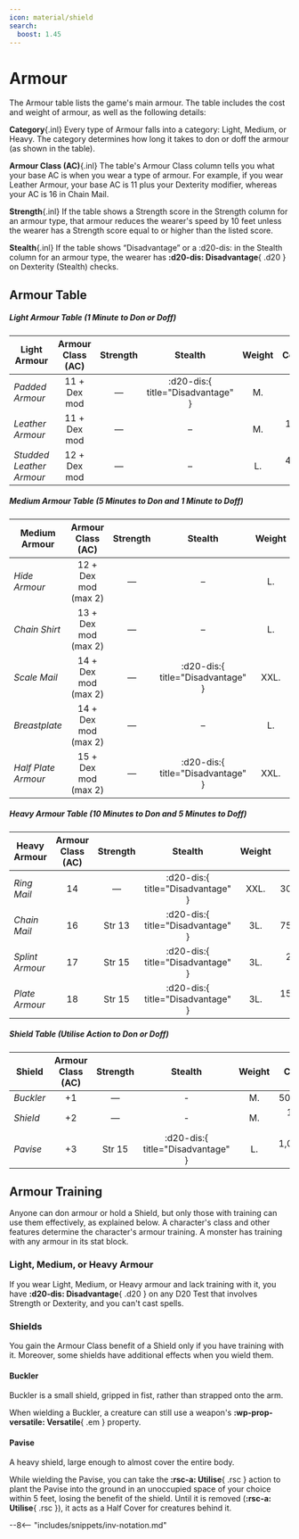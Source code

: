 ```yaml
---
icon: material/shield
search:
  boost: 1.45
---
```


# Armour

The Armour table lists the game's main armour. The table includes the cost and weight of armour, as well as the following details:

**Category**{.inl} Every type of Armour falls into a category: Light, Medium, or Heavy. The category determines how long it takes to don or doff the armour (as shown in the table).

**Armour Class (AC)**{.inl} The table's Armour Class column tells you what your base AC is when you wear a type of armour. For example, if you wear Leather Armour, your base AC is 11 plus your Dexterity modifier, whereas your AC is 16 in Chain Mail.

**Strength**{.inl} If the table shows a Strength score in the Strength column for an armour type, that armour reduces the wearer's speed by 10 feet unless the wearer has a Strength score equal to or higher than the listed score.

**Stealth**{.inl} If the table shows “Disadvantage” or a :d20-dis: in the Stealth column for an armour type, the wearer has **:d20-dis: Disadvantage**{ .d20 } on Dexterity (Stealth) checks.

## Armour Table

##### Light Armour Table (1 Minute to Don or Doff)

| Light Armour | Armour Class (AC) | Strength | Stealth | Weight | Cost |
|---|:-:|:-:|:-:|:-:|--:|
| *Padded Armour* | 11 + Dex mod | — | :d20-dis:{ title="Disadvantage" } | M. | 50 SP |
| *Leather Armour* | 11 + Dex mod | — | – | M. | 100 SP |
| *Studded Leather Armour* | 12 + Dex mod | — | – | L. | 450 SP |

##### Medium Armour Table (5 Minutes to Don and 1 Minute to Doff)

| Medium Armour | Armour Class (AC) | Strength | Stealth | Weight | Cost |
|---|:-:|:-:|:-:|:-:|--:|
| *Hide Armour* | 12 + Dex mod (max 2) | — | – | L. | 100 SP |
| *Chain Shirt* | 13 + Dex mod (max 2) | — | – | L. | 500 SP |
| *Scale Mail* | 14 + Dex mod (max 2) | — | :d20-dis:{ title="Disadvantage" } | XXL. | 500 SP |
| *Breastplate* | 14 + Dex mod (max 2) | — | – | L. | 4,000 SP |
| *Half Plate Armour* | 15 + Dex mod (max 2) | — | :d20-dis:{ title="Disadvantage" } | XXL. | 7,500 SP |

##### Heavy Armour Table (10 Minutes to Don and 5 Minutes to Doff)

| Heavy Armour | Armour Class (AC) | Strength | Stealth | Weight | Cost |
|---|:-:|:-:|:-:|:-:|--:|
| *Ring Mail* | 14 | — | :d20-dis:{ title="Disadvantage" } | XXL. | 300 SP |
| *Chain Mail* | 16 | Str 13 | :d20-dis:{ title="Disadvantage" } | 3L. | 750 SP |
| *Splint Armour* | 17 | Str 15 | :d20-dis:{ title="Disadvantage" } | 3L. | 2,000 SP |
| *Plate Armour* | 18 | Str 15 | :d20-dis:{ title="Disadvantage" } | 3L. | 15,000 SP |

##### Shield Table (Utilise Action to Don or Doff)

| Shield  | Armour Class (AC) | Strength | Stealth | Weight | Cost |
|---|:-:|:-:|:-:|:-:|--:|
| *Buckler* | +1 | — | - | M. | 50 SP |
| *Shield* | +2 | — | - | M. | 100 SP |
| *Pavise* | +3 | Str 15 | :d20-dis:{ title="Disadvantage" } | L. | 1,000 SP |

## Armour Training

Anyone can don armour or hold a Shield, but only those with training can use them effectively, as explained below. A character's class and other features determine the character's armour training. A monster has training with any armour in its stat block.

### Light, Medium, or Heavy Armour

If you wear Light, Medium, or Heavy armour and lack training with it, you have **:d20-dis: Disadvantage**{ .d20 } on any D20 Test that involves Strength or Dexterity, and you can't cast spells.

### Shields

You gain the Armour Class benefit of a Shield only if you have training with it. Moreover, some shields have additional effects when you wield them.

#### Buckler

Buckler is a small shield, gripped in fist, rather than strapped onto the arm. 

When wielding a Buckler, a creature can still use a weapon's **:wp-prop-versatile: Versatile**{ .em } property.

#### Pavise

A heavy shield, large enough to almost cover the entire body. 

While wielding the Pavise, you can take the **:rsc-a: Utilise**{ .rsc } action to plant the Pavise into the ground in an unoccupied space of your choice within 5 feet, losing the benefit of the shield. Until it is removed (**:rsc-a: Utilise**{ .rsc }), it acts as a Half Cover for creatures behind it.

--8<-- "includes/snippets/inv-notation.md"

